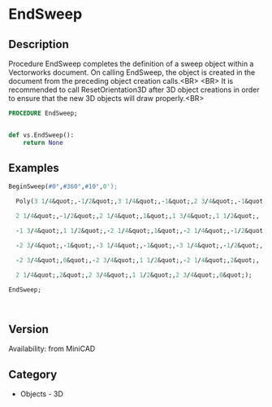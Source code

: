 # EndSweep

## Description
Procedure EndSweep completes the definition of a sweep object within a Vectorworks document. On calling EndSweep, the object is created in the document from the preceding object creation calls.&lt;BR&gt;
&lt;BR&gt;
It is recommended to call ResetOrientation3D after 3D object creations in order to ensure that the new 3D objects will draw properly.&lt;BR&gt;


```pascal
PROCEDURE EndSweep;
```

```python

def vs.EndSweep():
    return None
```

## Examples
```pascal
BeginSweep(#0°,#360°,#10°,0');

  Poly(3 1/4&quot;,-1/2&quot;,3 1/4&quot;,-1&quot;,2 3/4&quot;,-1&quot;,

  2 1/4&quot;,-1/2&quot;,2 1/4&quot;,1&quot;,1 3/4&quot;,1 1/2&quot;,

  -1 3/4&quot;,1 1/2&quot;,-2 1/4&quot;,1&quot;,-2 1/4&quot;,-1/2&quot;,

  -2 3/4&quot;,-1&quot;,-3 1/4&quot;,-1&quot;,-3 1/4&quot;,-1/2&quot;,

  -2 3/4&quot;,0&quot;,-2 3/4&quot;,1 1/2&quot;,-2 1/4&quot;,2&quot;,

  2 1/4&quot;,2&quot;,2 3/4&quot;,1 1/2&quot;,2 3/4&quot;,0&quot;);

EndSweep;




```

## Version
Availability: from MiniCAD
## Category
* Objects - 3D

